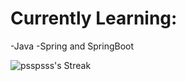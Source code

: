 # Currently Learning: 

-Java
-Spring and SpringBoot

![psspsss's Streak](https://github-readme-streak-stats.herokuapp.com/?user=psspsss&theme=gotham&hide_border=true)
